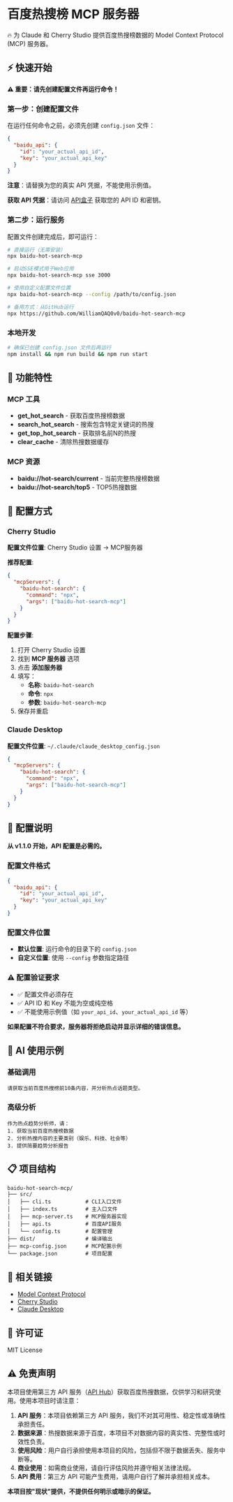 # 百度热搜榜 MCP 服务器

🔥 为 Claude 和 Cherry Studio 提供百度热搜榜数据的 Model Context Protocol (MCP) 服务器。

## ⚡ 快速开始

**⚠️ 重要：请先创建配置文件再运行命令！**

### 第一步：创建配置文件

在运行任何命令之前，必须先创建 `config.json` 文件：

```json
{
  "baidu_api": {
    "id": "your_actual_api_id", 
    "key": "your_actual_api_key"
  }
}
```

**注意**：请替换为您的真实 API 凭据，不能使用示例值。

**获取 API 凭据**：请访问 [API盒子](https://www.apihz.cn/?shareid=10004969) 获取您的 API ID 和密钥。

### 第二步：运行服务

配置文件创建完成后，即可运行：

```bash
# 直接运行（无需安装）
npx baidu-hot-search-mcp

# 启动SSE模式用于Web应用
npx baidu-hot-search-mcp sse 3000

# 使用自定义配置文件位置
npx baidu-hot-search-mcp --config /path/to/config.json

# 备用方式：从GitHub运行
npx https://github.com/WilliamQAQ0v0/baidu-hot-search-mcp
```

### 本地开发

```bash
# 确保已创建 config.json 文件后再运行
npm install && npm run build && npm run start
```

## 🎯 功能特性

### MCP 工具

- **get_hot_search** - 获取百度热搜榜数据
- **search_hot_search** - 搜索包含特定关键词的热搜
- **get_top_hot_search** - 获取排名前N的热搜
- **clear_cache** - 清除热搜数据缓存

### MCP 资源  

- **baidu://hot-search/current** - 当前完整热搜榜数据
- **baidu://hot-search/top5** - TOP5热搜数据

## 📖 配置方式

### Cherry Studio

**配置文件位置**: Cherry Studio 设置 → MCP服务器

**推荐配置**:

```json
{
  "mcpServers": {
    "baidu-hot-search": {
      "command": "npx",
      "args": ["baidu-hot-search-mcp"]
    }
  }
}
```

**配置步骤**:

1. 打开 Cherry Studio 设置
2. 找到 **MCP 服务器** 选项  
3. 点击 **添加服务器**
4. 填写：
   - **名称**: `baidu-hot-search`
   - **命令**: `npx`
   - **参数**: `baidu-hot-search-mcp`
5. 保存并重启

### Claude Desktop

**配置文件位置**: `~/.claude/claude_desktop_config.json`

```json
{
  "mcpServers": {
    "baidu-hot-search": {
      "command": "npx",
      "args": ["baidu-hot-search-mcp"]
    }
  }
}
```

## 🔧 配置说明

**从 v1.1.0 开始，API 配置是必需的。**

### 配置文件格式

```json
{
  "baidu_api": {
    "id": "your_actual_api_id", 
    "key": "your_actual_api_key"
  }
}
```

### 配置文件位置

- **默认位置**: 运行命令的目录下的 `config.json`
- **自定义位置**: 使用 `--config` 参数指定路径

### ⚠️ 配置验证要求

- ✅ 配置文件必须存在
- ✅ API ID 和 Key 不能为空或纯空格
- ✅ 不能使用示例值（如 `your_api_id`、`your_actual_api_id` 等）

**如果配置不符合要求，服务器将拒绝启动并显示详细的错误信息。**

## 🤖 AI 使用示例

### 基础调用

```
请获取当前百度热搜榜前10条内容，并分析热点话题类型。
```

### 高级分析

```
作为热点趋势分析师，请：
1. 获取当前百度热搜榜数据
2. 分析热搜内容的主要类别（娱乐、科技、社会等）
3. 提供简要趋势分析报告
```

## 📋 项目结构

```
baidu-hot-search-mcp/
├── src/
│   ├── cli.ts           # CLI入口文件
│   ├── index.ts         # 主入口文件
│   ├── mcp-server.ts    # MCP服务器实现
│   ├── api.ts           # 百度API服务
│   └── config.ts        # 配置管理
├── dist/                # 编译输出
├── mcp-config.json      # MCP配置示例
└── package.json         # 项目配置
```

## 🔗 相关链接

- [Model Context Protocol](https://modelcontextprotocol.io/)
- [Cherry Studio](https://github.com/kangfenmao/cherry-studio)
- [Claude Desktop](https://claude.ai/desktop)

## 📄 许可证

MIT License

## ⚠️ 免责声明

本项目使用第三方 API 服务（[API Hub](https://www.apihz.cn/)）获取百度热搜数据，仅供学习和研究使用。使用本项目时请注意：

1. **API 服务**：本项目依赖第三方 API 服务，我们不对其可用性、稳定性或准确性承担责任。
2. **数据来源**：热搜数据来源于百度，本项目不对数据内容的真实性、完整性或时效性负责。
3. **使用风险**：用户自行承担使用本项目的风险，包括但不限于数据丢失、服务中断等。
4. **商业使用**：如需商业使用，请自行评估风险并遵守相关法律法规。
5. **API 费用**：第三方 API 可能产生费用，请用户自行了解并承担相关成本。

**本项目按"现状"提供，不提供任何明示或暗示的保证。**
